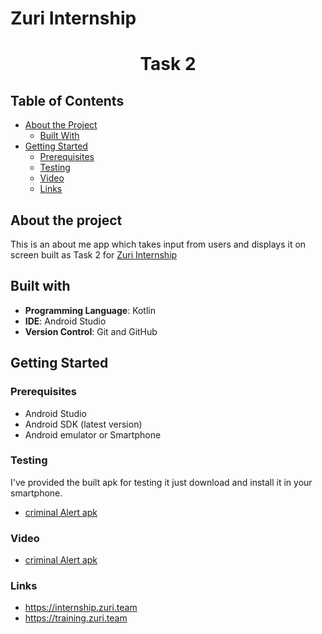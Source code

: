 # Zuri Internship

# <div align="center">Task 2</div>




## Table of Contents

* [About the Project](#about-the-project)
  * [Built With](#built-with)
* [Getting Started](#getting-started)
  * [Prerequisites](#prerequisites)
  * [Testing](#testing)
  * [Video](#video)  
  * [Links](#links)


## About the project
This is an about me app which takes input from users and displays it on screen built as Task 2 for [Zuri Internship](https://training.zuri.team)
 
 ## Built with
 
- **Programming Language**: Kotlin
- **IDE**: Android Studio
- **Version Control**: Git and GitHub


## Getting Started

### Prerequisites   
 * Android Studio
 * Android SDK (latest version)
 * Android emulator or Smartphone


### Testing
I've provided the built apk for testing it just download and install it in your smartphone.

 * [criminal Alert apk](https://github.com/bingJunior/CodeWarriors/tree/master/apk)

### Video

 * [criminal Alert apk](https://github.com/bingJunior/CodeWarriors/tree/master/apk)

### Links

 * https://internship.zuri.team
 * https://training.zuri.team
 
